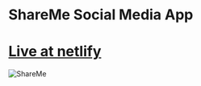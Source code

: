 # ShareMe Social Media App
# [Live at netlify](share-me-sanity.netlify.app/)
![ShareMe](https://i.ibb.co/8cLfj3X/image.png)

